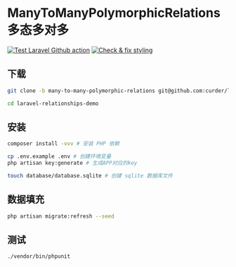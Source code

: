# ManyToManyPolymorphicRelations 多态多对多

[![Test Laravel Github action](https://github.com/curder/laravel-relationships-demo/actions/workflows/run-test.yml/badge.svg?branch=many-to-many-polymorphic-relations)](https://github.com/curder/laravel-relationships-demo/actions/workflows/run-test.yml)
[![Check & fix styling](https://github.com/curder/laravel-relationships-demo/actions/workflows/php-cs-fixer.yml/badge.svg?branch=many-to-many-polymorphic-relations)](https://github.com/curder/laravel-relationships-demo/actions/workflows/php-cs-fixer.yml)

## 下载

```bash
git clone -b many-to-many-polymorphic-relations git@github.com:curder/laravel-relationships-demo.git

cd laravel-relationships-demo
```

## 安装

```bash
composer install -vvv # 安装 PHP 依赖

cp .env.example .env # 创建环境变量
php artisan key:generate # 生成APP对应的key

touch database/database.sqlite # 创建 sqlite 数据库文件
```

## 数据填充

```bash
php artisan migrate:refresh --seed
```

## 测试

```bash
./vendor/bin/phpunit
```


